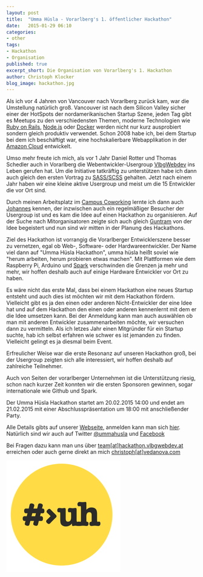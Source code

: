```yaml
---
layout: post
title:  "Umma Hüsla - Vorarlberg's 1. öffentlicher Hackathon"
date:   2015-01-29 06:10
categories:
- other
tags:
- Hackathon
- Organisation
published: true
excerpt_short: Die Organisation von Vorarlberg's 1. Hackathon
author: Christoph Klocker
blog_image: hackathon.jpg
---
```

Als ich vor 4 Jahren von Vancouver nach Vorarlberg zurück kam, war die Umstellung natürlich groß. Vancouver ist nach
dem Silicon Valley sicher einer der HotSpots der nordamerikanischen Startup Szene, jeden Tag gibt es Meetups zu den
verschiedensten Themen, moderne Technologien wie [Ruby on Rails](http://rubyonrails.org/), [Node.js](http://nodejs.org/)
oder [Docker](http://www.docker.com) werden nicht nur kurz ausprobiert sondern gleich produktiv verwendet. Schon 2008 habe
ich, bei dem Startup bei dem ich beschäftigt war, eine hochskalierbare Webapplikation in der [Amazon Cloud](http://aws.amazon.com/de/)
entwickelt.

Umso mehr freute ich mich, als vor 1 Jahr Daniel Rotter und Thomas Schedler auch in Vorarlberg die Webentwickler-Usergroup
[VlbgWebdev](http://vlbgwebdev.at) ins Leben gerufen hat. Um die Initiative tatkräftig zu unterstützen habe ich dann
auch gleich den ersten Vortrag zu [SASS/SCSS](https://speakerdeck.com/vedanova/sass-compass-spriting-introduction) gehalten. Jetzt nach einem Jahr haben wir eine kleine
aktive Usergroup und meist um die 15 Entwickler die vor Ort sind.

Durch meinen Arbeitsplatz im [Campus Coworking](http://www.prisma-zentrum.com/initiativen/agile-work/coworking/) lernte
ich dann auch [Johannes](http://www.joemoe.at) kennen, der inzwischen auch ein regelmäßiger Besucher der Usergroup
ist und es kam die Idee auf einen Hackathon zu organisieren. Auf der Suche nach Mitorganisatoren zeigte sich auch gleich
[Guntram](http://www.starsmedia.com/) von der Idee begeistert und nun sind wir mitten in der Planung des Hackathons.

Ziel des Hackathon ist vorrangig die Vorarlberger Entwicklerszene besser zu vernetzen, egal ob Web-, Software- oder
Hardwareentwickler. Der Name viel dann auf "Umma Hüsla Hackathon", umma hüsla heißt soviel wie "herum arbeiten, herum probieren
etwas machen". Mit Plattformen wie dem Raspberry Pi, Arduino und [Spark](Spark.io) verschwinden die Grenzen ja mehr und
mehr, wir hoffen deshalb auch auf einige Hardware Entwickler vor Ort zu haben.

Es wäre nicht das erste Mal, dass bei einem Hackathon eine neues Startup entsteht und auch dies ist möchten wir mit dem
 Hackathon fördern. Vielleicht gibt es ja den einen oder anderen Nicht-Entwickler der eine Idee hat und auf dem Hackathon
 den einen oder anderen kennenlernt mit dem er die Idee umsetzen kann. Bei der Anmeldung kann man auch auswählen ob man mit anderen Entwickler zusammenarbeiten
 möchte, wir versuchen dann zu vermitteln. Als ich letzes Jahr einen Mitgründer für ein Startup suchte, hab ich selbst
 erfahren wie schwer es ist jemanden zu finden. Vielleicht gelingt es ja diesmal beim Event.

Erfreulicher Weise war die erste Resonanz auf unseren Hackathon groß, bei der Usergroup zeigten sich alle interessiert,
wir hoffen deshalb auf zahlreiche Teilnehmer.

Auch von Seiten der vorarlberger Unternehmen ist die Unterstützung riesig, schon nach kurzer Zeit konnten wir die ersten
 Sponsoren gewinnen, sogar internationale wie Github und Spark.

Der Umma Hüsla Hackathon startet am 20.02.2015 14:00 und endet am 21.02.2015 mit einer Abschlusspräsentation um 18:00
 mit anschließender Party.

Alle Details gibts auf unserer [Webseite](http://hackathon.vlbgwebdev.at/), anmelden kann man sich [hier](https://docs.google.com/forms/d/1-3Rf8tEUj-RGXgjtvXjrMgPf0u_6Z5z4eVA1ALKGwcs/viewform).
Natürlich sind wir auch auf Twitter [@ummahusla](https://twitter.com/ummahusla) und [Facebook](https://www.facebook.com/events/1531634897113432/)

Bei Fragen dazu kann man uns über [team[at]hackathon.vlbgwebdev.at](team[at]hackathon.vlbgwebdev.at) erreichen oder auch gerne
direkt an mich [christoph[at]vedanova.com](mailto:christoph[at]vedanova.com)

<div class='pull-center'>
<img src="/images/ummahusla-logo.png" class="img-circle">
</div>


